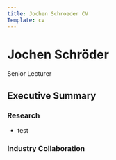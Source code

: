 ```yaml
--- 
title: Jochen Schroeder CV
Template: cv
---
```


# Jochen Schröder 
Senior Lecturer 


## Executive Summary

### Research
 * test

### Industry Collaboration



